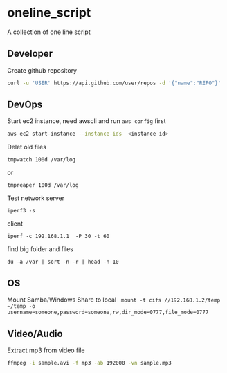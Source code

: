# oneline_script
A collection of one line script

## Developer
Create github repository

```bash
curl -u 'USER' https://api.github.com/user/repos -d '{"name":"REPO"}'
```

## DevOps
Start ec2 instance, need awscli and run `aws config` first

```bash
aws ec2 start-instance --instance-ids  <instance id>
```

Delet old files
```
tmpwatch 100d /var/log
```
or 
```
tmpreaper 100d /var/log
```

Test network
server 
```
iperf3 -s
```

client 
```
iperf -c 192.168.1.1  -P 30 -t 60
```

find big folder and files
```
du -a /var | sort -n -r | head -n 10
```

## OS
Mount Samba/Windows Share to local
``` mount -t cifs //192.168.1.2/temp ~/temp -o username=someone,password=someone,rw,dir_mode=0777,file_mode=0777```


## Video/Audio
Extract mp3 from video file

```bash
ffmpeg -i sample.avi -f mp3 -ab 192000 -vn sample.mp3
```
